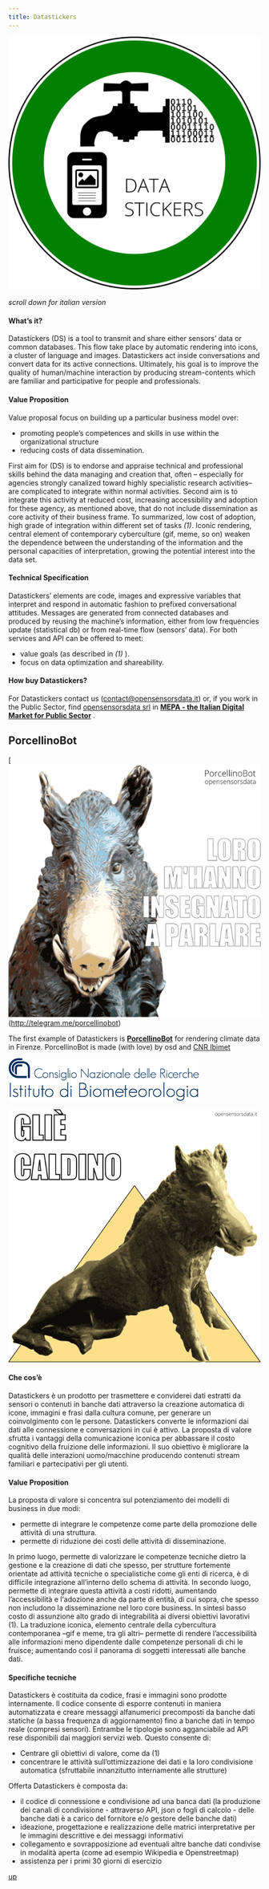 ```yaml
---
title: Datastickers
---
```


![Datastickers](assets/img/work/proj-2/datastickers.png)

*scroll down for italian version*

#### What’s it?
Datastickers (DS) is a tool to transmit and share either sensors’ data or common databases. This flow take place by automatic rendering into icons, a  cluster of language and images. Datastickers act inside conversations and  convert data for its active connections. Ultimately, his goal is to improve the quality of human/machine interaction by producing stream-contents which are familiar and participative for people and professionals. 


#### Value Proposition
Value proposal focus on building up a particular business model over:

* promoting people’s competences and skills in use within the organizational structure
* reducing costs of data dissemination.

First aim for (DS) is to endorse and appraise technical and professional skills behind the data managing and creation that, often – especially for agencies strongly canalized toward highly specialistic research activities– are complicated to integrate within normal activities. 
Second aim is to integrate this activity at reduced cost, increasing accessibility and adoption for these agency, as mentioned above, that do not include dissemination as core activity of their business frame.
To summarized, low cost of adoption, high grade of integration within different set of tasks *(1)*. 
Iconic rendering, central element of contemporary cyberculture (gif, meme, so on) weaken the dependence between the understanding of the information and the personal capacities of interpretation, growing the potential interest into the data set.


#### Technical Specification
Datastickers’ elements are code, images and expressive variables that interpret and respond in automatic fashion to prefixed conversational attitudes. Messages are generated from connected databases and produced by reusing the machine’s information, either from low frequencies update (statistical db) or from real-time flow (sensors’ data).
For both services and API can be offered to meet:

* value goals (as described in  *(1)* ). 
* focus on data optimization and shareability.


#### How buy Datastickers?
For Datastickers contact us (contact@opensensorsdata.it) or, if you work in the Public Sector, find [opensensorsdata srl](http://www.opensensorsdata.it) in **[MEPA - the Italian Digital Market for Public Sector](https://www.acquistinretepa.it/opencms/opencms/main/programma/strumenti/MePA)** .



## PorcellinoBot

[![Datastickers](assets/img/work/proj-2/porcellino_about.png)(http://telegram.me/porcellinobot)

The first example of Datastickers is **[PorcellinoBot](http://telegram.me/porcellinobot)** for rendering climate data in Firenze. PorcellinoBot is made (with love) by osd and [CNR Ibimet](http://www.ibimet.cnr.it/)

[![CNR Ibimet Logo](assets/img/work/proj-2/ibimet-logo.png)](http://www.ibimet.cnr.it/)



[![Datastickers](assets/img/work/proj-2/porcellino_+26.png)](http://telegram.me/porcellinobot)

#### Che cos’è 
Datastickers è un prodotto per trasmettere e conviderei dati estratti da sensori o contenuti in banche dati attraverso la creazione automatica di icone, immagini e frasi dalla cultura comune, per generare un coinvolgimento con le persone. Datastickers converte le informazioni dai dati alle connessione e conversazioni in cui è attivo. 
La proposta di valore sfrutta i vantaggi della comunicazione iconica per abbassare il costo cognitivo della fruizione delle informazioni. Il suo obiettivo è migliorare la qualità delle interazioni uomo/macchine producendo contenuti stream familiari e partecipativi per gli utenti. 


#### Value Proposition
La proposta di valore si concentra sul potenziamento dei modelli di business in due modi:

* permette di integrare le competenze come parte della promozione delle attività di una struttura.
* permette di riduzione dei costi delle attività di disseminazione.

In primo luogo, permette di valorizzare le competenze tecniche dietro la gestione e la creazione di dati che spesso, per strutture fortemente orientate ad attività tecniche o specialistiche come gli enti di ricerca, è di difficile integrazione all’interno dello schema di attività.
In secondo luogo, permette di integrare questa attività a costi ridotti, aumentando l’accessibilità e l‘adozione anche da parte di entità, di cui sopra, che spesso non includono la disseminazione nel loro core business. 
In sintesi basso costo di assunzione alto grado di integrabilità ai diversi obiettivi lavorativi (1). 
La traduzione iconica, elemento centrale della cybercultura contemporanea –gif e meme, tra gli altri– permette di rendere l’accessibilità alle informazioni meno dipendente dalle competenze personali di chi le fruisce;  aumentando così il panorama di soggetti interessati alle banche dati.
				

#### Specifiche tecniche
Datastickers è costituita da codice, frasi e immagini sono prodotte internamente. Il codice consente di esporre contenuti in maniera automatizzata e creare messaggi alfanumerici precomposti da banche dati statiche (a bassa frequenza di aggiornamento) fino a banche dati in tempo reale (compresi sensori). 
Entrambe le tipologie sono agganciabile ad API rese disponibili dai maggiori servizi web. Questo consente di:

* Centrare gli obiettivi di valore, come da (1) 
* concentrare le attività sull’ottimizzazione dei dati e la loro condivisione automatica (sfruttabile innanzitutto internamente alle strutture)


Offerta
Datastickers è composta da:
* il codice di connessione e condivisione ad una banca dati (la produzione dei canali di condivisione - attraverso API, json o fogli di calcolo -  delle banche dati è a carico del fornitore e/o gestore delle banche dati)
* ideazione, progettazione e realizzazione delle matrici interpretative per le immagini descrittive e dei messaggi informativi
* collegamento e sovrapposizione ad eventuali altre banche dati condivise in modalità aperta (come ad esempio Wikipedia e Openstreetmap)
* assistenza per i primi 30 giorni di esercizio







[<i class="fa fa-caret-up"></i> up](#work)

